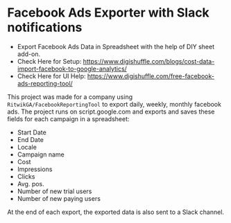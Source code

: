 # Facebook Ads Exporter with Slack notifications 

* Export Facebook Ads Data in Spreadsheet with the help of DIY sheet add-on.
* Check Here for Setup: https://www.digishuffle.com/blogs/cost-data-import-facebook-to-google-analytics/
* Check Here for UI Help: https://www.digishuffle.com/free-facebook-ads-reporting-tool/

This project was made for a company using `RitwikGA/FacebookReportingTool` to export daily, weekly, monthly facebook ads.
The project runs on script.google.com and exports and saves these fields for each campaign in a spreadsheet:
* Start Date
* End Date
* Locale
* Campaign name
* Cost
* Impressions
* Clicks
* Avg. pos.
* Number of new trial users
* Number of new paying users

At the end of each export, the exported data is also sent to a Slack channel.